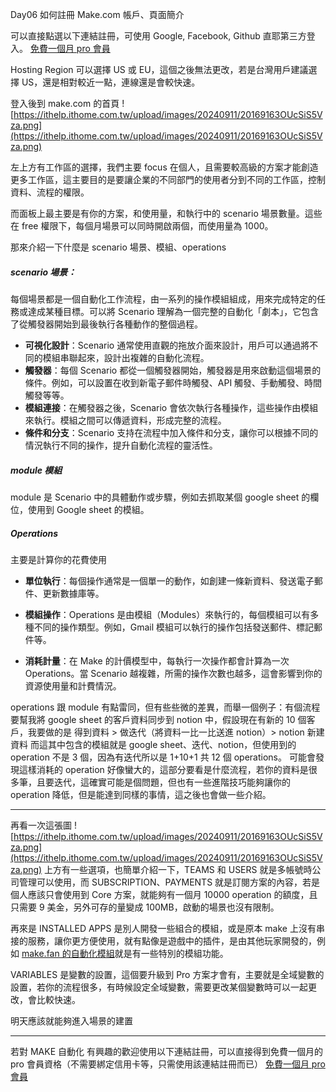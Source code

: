 Day06 如何註冊 Make.com 帳戶、頁面簡介

可以直接點選以下連結註冊，可使用 Google, Facebook, Github 直耶第三方登入。
[免費一個月 pro 會員](https://www.make.com/en/register?pc=automateyoureverydayhttps://www.make.com/en/register?pc=automateyoureveryday)

Hosting Region 可以選擇 US 或 EU，這個之後無法更改，若是台灣用戶建議選擇 US，還是相對較近一點，連線還是會較快速。

登入後到 make.com 的首頁
![https://ithelp.ithome.com.tw/upload/images/20240911/20169163OUcSiS5Vza.png](https://ithelp.ithome.com.tw/upload/images/20240911/20169163OUcSiS5Vza.png)

左上方有工作區的選擇，我們主要 focus 在個人，且需要較高級的方案才能創造更多工作區，這主要目的是要讓企業的不同部門的使用者分到不同的工作區，控制資料、流程的權限。

而面板上最主要是有你的方案，和使用量，和執行中的 scenario 場景數量。這些在 free 權限下，每個月場景可以同時開啟兩個，而使用量為 1000。

那來介紹一下什麼是 scenario 場景、模組、operations

##### **scenario 場景**：

每個場景都是一個自動化工作流程，由一系列的操作模組組成，用來完成特定的任務或達成某種目標。可以將 Scenario 理解為一個完整的自動化「劇本」，它包含了從觸發器開始到最後執行各種動作的整個過程。

- **可視化設計**：Scenario 通常使用直觀的拖放介面來設計，用戶可以通過將不同的模組串聯起來，設計出複雜的自動化流程。
- **觸發器**：每個 Scenario 都從一個觸發器開始，觸發器是用來啟動這個場景的條件。例如，可以設置在收到新電子郵件時觸發、API 觸發、手動觸發、時間觸發等等。
- **模組連接**：在觸發器之後，Scenario 會依次執行各種操作，這些操作由模組來執行。模組之間可以傳遞資料，形成完整的流程。
- **條件和分支**：Scenario 支持在流程中加入條件和分支，讓你可以根據不同的情況執行不同的操作，提升自動化流程的靈活性。

##### **module 模組**

module 是 Scenario 中的具體動作或步驟，例如去抓取某個 google sheet 的欄位，使用到 Google sheet 的模組。

##### **Operations**

主要是計算你的花費使用

- **單位執行**：每個操作通常是一個單一的動作，如創建一條新資料、發送電子郵件、更新數據庫等。

- **模組操作**：Operations 是由模組（Modules）來執行的，每個模組可以有多種不同的操作類型。例如，Gmail 模組可以執行的操作包括發送郵件、標記郵件等。

- **消耗計量**：在 Make 的計價模型中，每執行一次操作都會計算為一次 Operations。當 Scenario 越複雜，所需的操作次數也越多，這會影響到你的資源使用量和計費情況。

operations 跟 module 有點雷同，但有些些微的差異，而舉一個例子：有個流程要幫我將 google sheet 的客戶資料同步到 notion 中，假設現在有新的 10 個客戶，我要做的是
得到資料 > 做迭代（將資料一比一比送進 notion）> notion 新建資料
而這其中包含的模組就是 google sheet、迭代、notion，但使用到的 operation 不是 3 個，因為有迭代所以是 1+10+1 共 12 個 operations。
可能會發現這樣消耗的 operation 好像蠻大的，這部分要看是什麼流程，若你的資料是很多筆，且要迭代，這確實可能是個問題，但也有一些進階技巧能夠讓你的 operation 降低，但是能達到同樣的事情，這之後也會做一些介紹。

---

再看一次這張圖
![https://ithelp.ithome.com.tw/upload/images/20240911/20169163OUcSiS5Vza.png](https://ithelp.ithome.com.tw/upload/images/20240911/20169163OUcSiS5Vza.png)
上方有一些選項，也簡單介紹一下，TEAMS 和 USERS 就是多帳號時公司管理可以使用，而 SUBSCRIPTION、PAYMENTS 就是訂閱方案的內容，若是個人應該只會使用到 Core 方案，就能夠有一個月 10000 operation 的額度，且只需要 9 美金，另外可存的量變成 100MB，啟動的場景也沒有限制。

再來是 INSTALLED APPS 是別人開發一些組合的模組，或是原本 make 上沒有串接的服務，讓你更方便使用，就有點像是遊戲中的插件，是由其他玩家開發的，例如 [make.fan 的自動化模組](https://make.fan/operation-store/)就是有一些特別的模組功能。

VARIABLES 是變數的設置，這個要升級到 Pro 方案才會有，主要就是全域變數的設置，若你的流程很多，有時候設定全域變數，需要更改某個變數時可以一起更改，會比較快速。

明天應該就能夠進入場景的建置

---

若對 MAKE 自動化 有興趣的歡迎使用以下連結註冊，可以直接得到免費一個月的 pro 會員資格（不需要綁定信用卡等，只需使用該連結註冊而已）
[免費一個月 pro 會員](https://www.make.com/en/register?pc=automateyoureverydayhttps://www.make.com/en/register?pc=automateyoureveryday)
